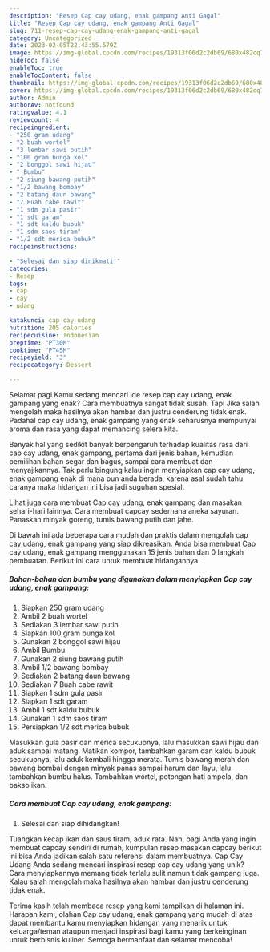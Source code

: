 ```yaml
---
description: "Resep Cap cay udang, enak gampang Anti Gagal"
title: "Resep Cap cay udang, enak gampang Anti Gagal"
slug: 711-resep-cap-cay-udang-enak-gampang-anti-gagal
category: Uncategorized
date: 2023-02-05T22:43:55.579Z
image: https://img-global.cpcdn.com/recipes/19313f06d2c2db69/680x482cq70/cap-cay-udang-enak-gampang-foto-resep-utama.jpg
hideToc: false
enableToc: true
enableTocContent: false
thumbnail: https://img-global.cpcdn.com/recipes/19313f06d2c2db69/680x482cq70/cap-cay-udang-enak-gampang-foto-resep-utama.jpg
cover: https://img-global.cpcdn.com/recipes/19313f06d2c2db69/680x482cq70/cap-cay-udang-enak-gampang-foto-resep-utama.jpg
author: Admin
authorAv: notfound
ratingvalue: 4.1
reviewcount: 4
recipeingredient:
- "250 gram udang"
- "2 buah wortel"
- "3 lembar sawi putih"
- "100 gram bunga kol"
- "2 bonggol sawi hijau"
- " Bumbu"
- "2 siung bawang putih"
- "1/2 bawang bombay"
- "2 batang daun bawang"
- "7 Buah cabe rawit"
- "1 sdm gula pasir"
- "1 sdt garam"
- "1 sdt kaldu bubuk"
- "1 sdm saos tiram"
- "1/2 sdt merica bubuk"
recipeinstructions:

- "Selesai dan siap dinikmati!"
categories:
- Resep
tags:
- cap
- cay
- udang

katakunci: cap cay udang 
nutrition: 205 calories
recipecuisine: Indonesian
preptime: "PT30M"
cooktime: "PT45M"
recipeyield: "3"
recipecategory: Dessert

---
```



Selamat pagi Kamu sedang mencari ide resep cap cay udang, enak gampang yang enak? Cara membuatnya sangat tidak susah. Tapi Jika salah mengolah maka hasilnya akan hambar dan justru cenderung tidak enak. Padahal cap cay udang, enak gampang yang enak seharusnya mempunyai aroma dan rasa yang dapat memancing selera kita.


Banyak hal yang sedikit banyak berpengaruh terhadap kualitas rasa dari cap cay udang, enak gampang, pertama dari jenis bahan, kemudian pemilihan bahan segar dan bagus, sampai cara membuat dan menyajikannya. Tak perlu bingung kalau ingin menyiapkan cap cay udang, enak gampang enak di mana pun anda berada, karena asal sudah tahu caranya maka hidangan ini bisa jadi suguhan spesial.

Lihat juga cara membuat Cap cay udang, enak gampang dan masakan sehari-hari lainnya. Cara membuat capcay sederhana aneka sayuran. Panaskan minyak goreng, tumis bawang putih dan jahe.


Di bawah ini ada beberapa cara mudah dan praktis dalam mengolah cap cay udang, enak gampang yang siap dikreasikan. Anda bisa membuat Cap cay udang, enak gampang menggunakan 15 jenis bahan dan 0 langkah pembuatan. Berikut ini cara untuk membuat hidangannya.

<!--inarticleads1-->

##### Bahan-bahan dan bumbu yang digunakan dalam menyiapkan Cap cay udang, enak gampang:

1. Siapkan 250 gram udang
1. Ambil 2 buah wortel
1. Sediakan 3 lembar sawi putih
1. Siapkan 100 gram bunga kol
1. Gunakan 2 bonggol sawi hijau
1. Ambil  Bumbu
1. Gunakan 2 siung bawang putih
1. Ambil 1/2 bawang bombay
1. Sediakan 2 batang daun bawang
1. Sediakan 7 Buah cabe rawit
1. Siapkan 1 sdm gula pasir
1. Siapkan 1 sdt garam
1. Ambil 1 sdt kaldu bubuk
1. Gunakan 1 sdm saos tiram
1. Persiapkan 1/2 sdt merica bubuk


Masukkan gula pasir dan merica secukupnya, lalu masukkan sawi hijau dan aduk sampai matang. Matikan kompor, tambahkan garam dan kaldu bubuk secukupnya, lalu aduk kembali hingga merata. Tumis bawang merah dan bawang bombai dengan minyak panas sampai harum dan layu, lalu tambahkan bumbu halus. Tambahkan wortel, potongan hati ampela, dan bakso ikan. 

<!--inarticleads2-->

##### Cara membuat Cap cay udang, enak gampang:


1. Selesai dan siap dihidangkan!

Tuangkan kecap ikan dan saus tiram, aduk rata. Nah, bagi Anda yang ingin membuat capcay sendiri di rumah, kumpulan resep masakan capcay berikut ini bisa Anda jadikan salah satu referensi dalam membuatnya. Cap Cay Udang Anda sedang mencari inspirasi resep cap cay udang yang unik? Cara menyiapkannya memang tidak terlalu sulit namun tidak gampang juga. Kalau salah mengolah maka hasilnya akan hambar dan justru cenderung tidak enak. 

Terima kasih telah membaca resep yang kami tampilkan di halaman ini. Harapan kami, olahan Cap cay udang, enak gampang yang mudah di atas dapat membantu kamu menyiapkan hidangan yang menarik untuk keluarga/teman ataupun menjadi inspirasi bagi kamu yang berkeinginan untuk berbisnis kuliner. Semoga bermanfaat dan selamat mencoba!
